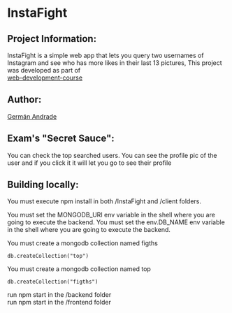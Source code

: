 # InstaFight
## Project Information:
InstaFight is a simple web app that lets you query two usernames of Instagram and see who has more likes in their last 13 pictures,
This project was developed as part of   
[web-development-course](http://johnguerra.co/classes/webDevelopment_spring_2018/)

## Author:
[Germán Andrade](https://gcandrade10.github.io/)

## Exam's "Secret Sauce":
You can check the top searched users.
You can see the profile pic of the user and if you click it it will let you go to see their profile


## Building locally:
You must execute npm install in both /InstaFight and /client folders.  

You must set the MONGODB_URI env variable in the shell where you are going to execute the backend.
You must set the env.DB_NAME env variable in the shell where you are going to execute the backend.

You must create a mongodb collection named figths
```
db.createCollection("top") 
```
You must create a mongodb collection named top  
```
db.createCollection("figths")
```
run npm start in the /backend folder  
run npm start in the /frontend folder  
